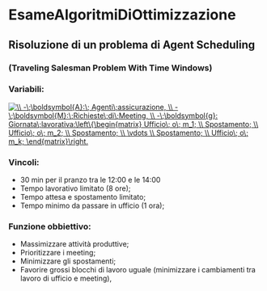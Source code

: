 # EsameAlgoritmiDiOttimizzazione
## Risoluzione di un problema di Agent Scheduling 
### (Traveling Salesman Problem With Time Windows)

### Variabili:
<a href="https://www.codecogs.com/eqnedit.php?latex=\inline&space;\\&space;-\;\boldsymbol{A}:\;&space;Agenti\;assicurazione,&space;\\&space;-\;\boldsymbol{M}:\;Richieste\;di\;Meeting,&space;\\&space;-\;\boldsymbol{g}:&space;Giornata\;lavorativa:\left\{\begin{matrix}&space;Ufficio\;&space;o\;&space;m_1;&space;\\&space;Spostamento;&space;\\&space;Ufficio\;&space;o\;&space;m_2;&space;\\&space;Spostamento;&space;\\&space;\vdots&space;\\&space;Spostamento;&space;\\&space;Ufficio\;&space;o\;&space;m_k;&space;\end{matrix}\right." target="_blank"><img src="https://latex.codecogs.com/gif.latex?\inline&space;\\&space;-\;\boldsymbol{A}:\;&space;Agenti\;assicurazione,&space;\\&space;-\;\boldsymbol{M}:\;Richieste\;di\;Meeting,&space;\\&space;-\;\boldsymbol{g}:&space;Giornata\;lavorativa:\left\{\begin{matrix}&space;Ufficio\;&space;o\;&space;m_1;&space;\\&space;Spostamento;&space;\\&space;Ufficio\;&space;o\;&space;m_2;&space;\\&space;Spostamento;&space;\\&space;\vdots&space;\\&space;Spostamento;&space;\\&space;Ufficio\;&space;o\;&space;m_k;&space;\end{matrix}\right." title="\\ -\;\boldsymbol{A}:\; Agenti\;assicurazione, \\ -\;\boldsymbol{M}:\;Richieste\;di\;Meeting, \\ -\;\boldsymbol{g}: Giornata\;lavorativa:\left\{\begin{matrix} Ufficio\; o\; m_1; \\ Spostamento; \\ Ufficio\; o\; m_2; \\ Spostamento; \\ \vdots \\ Spostamento; \\ Ufficio\; o\; m_k; \end{matrix}\right." /></a>

### Vincoli:
- 30 min per il pranzo tra le 12:00 e le 14:00
- Tempo lavorativo limitato (8 ore);
- Tempo attesa e spostamento limitato;
- Tempo minimo da passare in ufficio (1 ora);

### Funzione obbiettivo:
- Massimizzare attività produttive;
- Prioritizzare i meeting;
- Minimizzare gli spostamenti;
- Favorire grossi blocchi di lavoro uguale (minimizzare i cambiamenti tra lavoro di ufficio e meeting),
